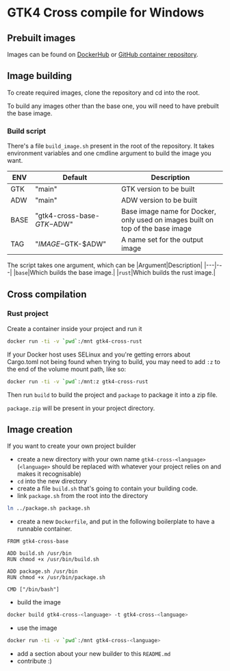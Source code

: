 # GTK4 Cross compile for Windows

## Prebuilt images

Images can be found on [DockerHub](https://hub.docker.com/r/mglolenstine/gtk4-cross/tags) or [GitHub container repository](https://github.com/MGlolenstine/gtk4-cross/pkgs/container/gtk4-cross).

## Image building

To create required images, clone the repository and cd into the root.

To build any images other than the base one, you will need to have prebuilt the base image.

### Build script

There's a file `build_image.sh` present in the root of the repository.
It takes environment variables and one cmdline argument to build the image you want.

|ENV|Default|Description|
|---|---|---|
|GTK|"main"|GTK version to be built|
|ADW|"main"|ADW version to be built|
|BASE|"gtk4-cross-base-$GTK-$ADW"|Base image name for Docker, only used on images built on top of the base image|
|TAG|"$IMAGE-$GTK-$ADW"|A name set for the output image|

The script takes one argument, which can be
|Argument|Description|
|---|---|
|`base`|Which builds the base image.|
|`rust`|Which builds the rust image.|

## Cross compilation

### Rust project

Create a container inside your project and run it

```bash
docker run -ti -v `pwd`:/mnt gtk4-cross-rust
```

If your Docker host uses SELinux and you're getting errors about Cargo.toml not being found when trying to build, you may need to add `:z` to the end of the volume mount path, like so:

```bash
docker run -ti -v `pwd`:/mnt:z gtk4-cross-rust
```

Then run `build` to build the project and `package` to package it into a zip file.

`package.zip` will be present in your project directory.

## Image creation

If you want to create your own project builder

- create a new directory with your own name `gtk4-cross-<language>` (`<language>` should be replaced with whatever your project relies on and makes it recognisable)
- `cd` into the new directory
- create a file `build.sh` that's going to contain your building code.
- link `package.sh` from the root into the directory

```bash
ln ../package.sh package.sh
```

- create a new `Dockerfile`, and put in the following boilerplate to have a runnable container.

```docker
FROM gtk4-cross-base

ADD build.sh /usr/bin
RUN chmod +x /usr/bin/build.sh

ADD package.sh /usr/bin
RUN chmod +x /usr/bin/package.sh

CMD ["/bin/bash"]
```

- build the image

```bash
docker build gtk4-cross-<language> -t gtk4-cross-<language>
```

- use the image

```bash
docker run -ti -v `pwd`:/mnt gtk4-cross-<language>
```

- add a section about your new builder to this `README.md`
- contribute :)
